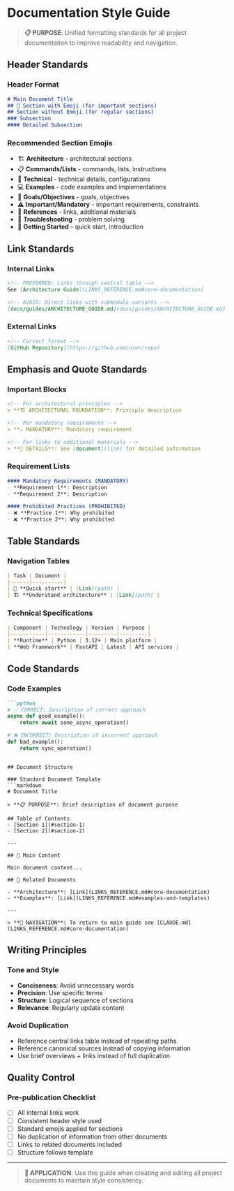 # Documentation Style Guide

> **📋 PURPOSE**: Unified formatting standards for all project documentation to improve readability and navigation.

## Header Standards

### Header Format
```markdown
# Main Document Title
## 🔧 Section with Emoji (for important sections)
## Section without Emoji (for regular sections)
### Subsection
#### Detailed Subsection
```

### Recommended Section Emojis
- 🏗️ **Architecture** - architectural sections
- 📋 **Commands/Lists** - commands, lists, instructions
- 🔧 **Technical** - technical details, configurations
- 💻 **Examples** - code examples and implementations
- 🎯 **Goals/Objectives** - goals, objectives
- ⚠️ **Important/Mandatory** - important requirements, constraints
- 📖 **References** - links, additional materials
- 🐛 **Troubleshooting** - problem solving
- 🚀 **Getting Started** - quick start, introduction

## Link Standards

### Internal Links
```markdown
<!-- PREFERRED: Links through central table -->
See [Architecture Guide](LINKS_REFERENCE.md#core-documentation)

<!-- AVOID: Direct links with submodule variants -->
[docs/guides/ARCHITECTURE_GUIDE.md](docs/guides/ARCHITECTURE_GUIDE.md) *(or [.framework/...])*
```

### External Links
```markdown
<!-- Correct format -->
[GitHub Repository](https://github.com/user/repo)
```

## Emphasis and Quote Standards

### Important Blocks
```markdown
<!-- For architectural principles -->
> **🏗️ ARCHITECTURAL FOUNDATION**: Principle description

<!-- For mandatory requirements -->
> **⚠️ MANDATORY**: Mandatory requirement

<!-- For links to additional materials -->
> **📖 DETAILS**: See [document](link) for detailed information
```

### Requirement Lists
```markdown
#### Mandatory Requirements (MANDATORY)
- **Requirement 1**: Description
- **Requirement 2**: Description

#### Prohibited Practices (PROHIBITED)
- ❌ **Practice 1**: Why prohibited
- ❌ **Practice 2**: Why prohibited
```

## Table Standards

### Navigation Tables
```markdown
| Task | Document |
|------|----------|
| 🏁 **Quick start** | [Link](path) |
| 🏗️ **Understand architecture** | [Link](path) |
```

### Technical Specifications
```markdown
| Component | Technology | Version | Purpose |
|-----------|------------|---------|---------|
| **Runtime** | Python | 3.12+ | Main platform |
| **Web Framework** | FastAPI | Latest | API services |
```

## Code Standards

### Code Examples
```markdown
```python
# ✅ CORRECT: Description of correct approach
async def good_example():
    return await some_async_operation()

# ❌ INCORRECT: Description of incorrect approach
def bad_example():
    return sync_operation()
```
```

## Document Structure

### Standard Document Template
```markdown
# Document Title

> **📋 PURPOSE**: Brief description of document purpose

## Table of Contents
- [Section 1](#section-1)
- [Section 2](#section-2)

---

## 🎯 Main Content

Main document content...

## 📖 Related Documents

- **Architecture**: [Link](LINKS_REFERENCE.md#core-documentation)
- **Examples**: [Link](LINKS_REFERENCE.md#examples-and-templates)

---

> **📖 NAVIGATION**: To return to main guide see [CLAUDE.md](LINKS_REFERENCE.md#core-documentation)
```

## Writing Principles

### Tone and Style
- **Conciseness**: Avoid unnecessary words
- **Precision**: Use specific terms
- **Structure**: Logical sequence of sections
- **Relevance**: Regularly update content

### Avoid Duplication
- Reference central links table instead of repeating paths
- Reference canonical sources instead of copying information
- Use brief overviews + links instead of full duplication

## Quality Control

### Pre-publication Checklist
- [ ] All internal links work
- [ ] Consistent header style used
- [ ] Standard emojis applied for sections
- [ ] No duplication of information from other documents
- [ ] Links to related documents included
- [ ] Structure follows template

---

> **📖 APPLICATION**: Use this guide when creating and editing all project documents to maintain style consistency.